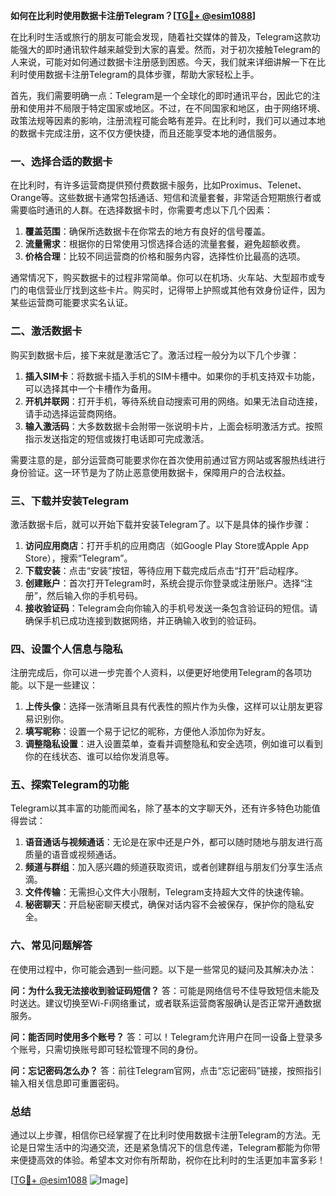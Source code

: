 **如何在比利时使用数据卡注册Telegram？[[TG💪+ @esim1088](https://t.me/s/esim1088)]**

在比利时生活或旅行的朋友可能会发现，随着社交媒体的普及，Telegram这款功能强大的即时通讯软件越来越受到大家的喜爱。然而，对于初次接触Telegram的人来说，可能对如何通过数据卡注册感到困惑。今天，我们就来详细讲解一下在比利时使用数据卡注册Telegram的具体步骤，帮助大家轻松上手。

首先，我们需要明确一点：Telegram是一个全球化的即时通讯平台，因此它的注册和使用并不局限于特定国家或地区。不过，在不同国家和地区，由于网络环境、政策法规等因素的影响，注册流程可能会略有差异。在比利时，我们可以通过本地的数据卡完成注册，这不仅方便快捷，而且还能享受本地的通信服务。

### 一、选择合适的数据卡

在比利时，有许多运营商提供预付费数据卡服务，比如Proximus、Telenet、Orange等。这些数据卡通常包括通话、短信和流量套餐，非常适合短期旅行者或需要临时通讯的人群。在选择数据卡时，你需要考虑以下几个因素：

1. **覆盖范围**：确保所选数据卡在你常去的地方有良好的信号覆盖。
2. **流量需求**：根据你的日常使用习惯选择合适的流量套餐，避免超额收费。
3. **价格合理**：比较不同运营商的价格和服务内容，选择性价比最高的选项。

通常情况下，购买数据卡的过程非常简单。你可以在机场、火车站、大型超市或专门的电信营业厅找到这些卡片。购买时，记得带上护照或其他有效身份证件，因为某些运营商可能要求实名认证。

### 二、激活数据卡

购买到数据卡后，接下来就是激活它了。激活过程一般分为以下几个步骤：

1. **插入SIM卡**：将数据卡插入手机的SIM卡槽中。如果你的手机支持双卡功能，可以选择其中一个卡槽作为备用。
2. **开机并联网**：打开手机，等待系统自动搜索可用的网络。如果无法自动连接，请手动选择运营商网络。
3. **输入激活码**：大多数数据卡会附带一张说明卡片，上面会标明激活方式。按照指示发送指定的短信或拨打电话即可完成激活。

需要注意的是，部分运营商可能要求你在首次使用前通过官方网站或客服热线进行身份验证。这一环节是为了防止恶意使用数据卡，保障用户的合法权益。

### 三、下载并安装Telegram

激活数据卡后，就可以开始下载并安装Telegram了。以下是具体的操作步骤：

1. **访问应用商店**：打开手机的应用商店（如Google Play Store或Apple App Store），搜索“Telegram”。
2. **下载安装**：点击“安装”按钮，等待应用下载完成后点击“打开”启动程序。
3. **创建账户**：首次打开Telegram时，系统会提示你登录或注册账户。选择“注册”，然后输入你的手机号码。
4. **接收验证码**：Telegram会向你输入的手机号发送一条包含验证码的短信。请确保手机已成功连接到数据网络，并正确输入收到的验证码。

### 四、设置个人信息与隐私

注册完成后，你可以进一步完善个人资料，以便更好地使用Telegram的各项功能。以下是一些建议：

1. **上传头像**：选择一张清晰且具有代表性的照片作为头像，这样可以让朋友更容易识别你。
2. **填写昵称**：设置一个易于记忆的昵称，方便他人添加你为好友。
3. **调整隐私设置**：进入设置菜单，查看并调整隐私和安全选项，例如谁可以看到你的在线状态、谁可以给你发消息等。

### 五、探索Telegram的功能

Telegram以其丰富的功能而闻名，除了基本的文字聊天外，还有许多特色功能值得尝试：

1. **语音通话与视频通话**：无论是在家中还是户外，都可以随时随地与朋友进行高质量的语音或视频通话。
2. **频道与群组**：加入感兴趣的频道获取资讯，或者创建群组与朋友们分享生活点滴。
3. **文件传输**：无需担心文件大小限制，Telegram支持超大文件的快速传输。
4. **秘密聊天**：开启秘密聊天模式，确保对话内容不会被保存，保护你的隐私安全。

### 六、常见问题解答

在使用过程中，你可能会遇到一些问题。以下是一些常见的疑问及其解决办法：

**问：为什么我无法接收到验证码短信？**
答：可能是网络信号不佳导致短信未能及时送达。建议切换至Wi-Fi网络重试，或者联系运营商客服确认是否正常开通数据服务。

**问：能否同时使用多个账号？**
答：可以！Telegram允许用户在同一设备上登录多个账号，只需切换账号即可轻松管理不同的身份。

**问：忘记密码怎么办？**
答：前往Telegram官网，点击“忘记密码”链接，按照指引输入相关信息即可重置密码。

### 总结

通过以上步骤，相信你已经掌握了在比利时使用数据卡注册Telegram的方法。无论是日常生活中的沟通交流，还是紧急情况下的信息传递，Telegram都能为你带来便捷高效的体验。希望本文对你有所帮助，祝你在比利时的生活更加丰富多彩！

[[TG💪+ @esim1088](https://t.me/s/esim1088) ![Image](https://i.postimg.cc/4NQfJmqS/Snipaste-2025-05-13-00-14-12.png)]